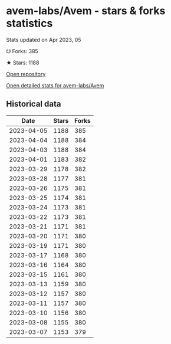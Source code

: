 # avem-labs/Avem - stars & forks statistics

Stats updated on Apr 2023, 05

☋ Forks: 385

★ Stars: 1188

[Open repository](https://github.com/avem-labs/Avem)

[Open detailed stats for avem-labs/Avem](https://reviewgithub.com/rep/avem-labs/Avem)

## Historical data
| Date | Stars | Forks |
|------|-------|-------|
| 2023-04-05 | 1188 | 385 | 
| 2023-04-04 | 1188 | 384 | 
| 2023-04-03 | 1188 | 384 | 
| 2023-04-01 | 1183 | 382 | 
| 2023-03-29 | 1178 | 382 | 
| 2023-03-28 | 1177 | 381 | 
| 2023-03-26 | 1175 | 381 | 
| 2023-03-25 | 1174 | 381 | 
| 2023-03-24 | 1173 | 381 | 
| 2023-03-22 | 1173 | 381 | 
| 2023-03-21 | 1171 | 381 | 
| 2023-03-20 | 1171 | 380 | 
| 2023-03-19 | 1171 | 380 | 
| 2023-03-17 | 1168 | 380 | 
| 2023-03-16 | 1164 | 380 | 
| 2023-03-15 | 1161 | 380 | 
| 2023-03-13 | 1159 | 380 | 
| 2023-03-12 | 1157 | 380 | 
| 2023-03-11 | 1157 | 380 | 
| 2023-03-10 | 1156 | 380 | 
| 2023-03-08 | 1155 | 380 | 
| 2023-03-07 | 1153 | 379 | 

